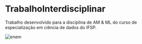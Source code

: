 # TrabalhoInterdisciplinar
Trabalho desenvolvido para a disciplina de AM &amp; ML do curso de especialização em ciência de dados do IFSP.

![enem](diabetes.jpg)

